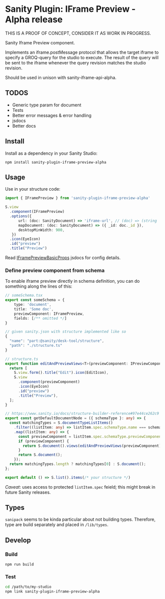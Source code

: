 # Sanity Plugin: IFrame Preview - Alpha release

THIS IS A PROOF OF CONCEPT, CONSIDER IT AS WORK IN PROGRESS.

Sanity Iframe Preview component.

Implements an iframe.postMessage protocol  that allows the target iframe to specify
a GROQ-query for the studio to execute.
The result of the query will be sent to the iframe whenever the query
revision matches the studio revision.


Should be used in unison with sanity-iframe-api-alpha.

## TODOS
* Generic type param for document
* Tests
* Better error messages & error handling 
* jsdocs
* Better docs

## Install
Install as a dependency in your Sanity Studio:

`npm install sanity-plugin-iframe-preview-alpha`

## Usage
Use in your structure code:
```ts
import { IFramePreview } from 'sanity-plugin-iframe-preview-alpha'

S.view
  .component(IFramePreview)
  .options({
      url: (doc: SanityDocument) => 'iframe-url', // (doc) => (string | Promise<string>)
      mapDocument: (doc: SanityDocument) => ({ _id: doc._id }),
      desktopMinWidth: 900,
   })   
  .icon(EyeIcon)
  .id("preview")
  .title("Preview")
```

Read [IFramePreviewBasicProps](src/components/IFramePreview.tsx) jsdocs for config details.

### Define preview component from schema
To enable iframe preview directly in schema definition, you can do something along the lines of this:
```ts
// someSchema.tsx
export const someSchema = {
    type: 'document',
    title: 'Some doc',
    previewComponent: IFramePreview,
    fields: [/** omitted */]
}

// given sanity.json with structure implemented like so
{
  "name": "part:@sanity/desk-tool/structure",
  "path": "./structure.ts"
}

// structure.ts
export function editAndPreviewViews<T>(previewComponent: IPreviewComponent<T>) {
  return [
    S.view.form().title("Edit").icon(EditIcon),
    S.view
      .component(previewComponent)
      .icon(EyeIcon)
      .id("preview")
      .title("Preview"),
  ];
}

// https://www.sanity.io/docs/structure-builder-reference#97e44ce262c9
export const getDefaultDocumentNode = ({ schemaType }: any) => {
  const matchingTypes = S.documentTypeListItems()
    .filter((listItem: any) => listItem.spec.schemaType.name === schemaType)
    .map((listItem: any) => {
      const previewComponent = listItem.spec.schemaType.previewComponent;
      if (previewComponent) {
        return S.document().views(editAndPreviewViews(previewComponent));
      }
      return S.document();
    });
  return matchingTypes.length ? matchingTypes[0] : S.document();
};

export default () => S.list().items(/* your structure */)
```

*Caveat*: uses access to protected `listItem.spec` feield; this might break in future Sanity releases.

## Types
`sanipack` seems to be kinda particular about not building types. 
Therefore, type are build separately and placed in `/lib/types`.


## Develop

### Build
`npm run build`

### Test
```bash
cd /path/to/my-studio
npm link sanity-plugin-iframe-preview-alpha
```

